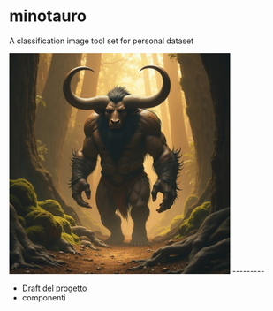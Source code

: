 # minotauro

A classification image tool set for personal dataset

<img src="minotaur.jpg" alt="minotaur" width="400"/>
---------

- <a href="draft.md">Draft del progetto</a>
- componenti


